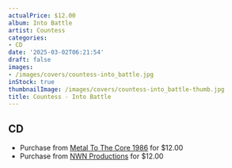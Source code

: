 ```yaml
---
actualPrice: $12.00
album: Into Battle
artist: Countess
categories:
- CD
date: '2025-03-02T06:21:54'
draft: false
images:
- /images/covers/countess-into_battle.jpg
inStock: true
thumbnailImage: /images/covers/countess-into_battle-thumb.jpg
title: Countess - Into Battle
---
```


## CD
* Purchase from [Metal To The Core 1986](https://metaltothecore1986.com/shop/countess-into-battle-cd/) for $12.00
* Purchase from [NWN Productions](http://shop.nwnprod.com/index.php?route=product/product&path=93&product_id=5712&sort=pd.name&order=ASC) for $12.00
